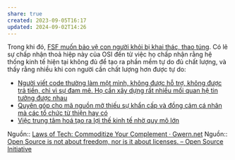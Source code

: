 ```yaml
---
share: true
created: 2023-09-05T16:17
updated: 2024-09-02T14:26
---
```

Trong khi đó, [FSF muốn bảo vệ con người khỏi bị khai thác, thao túng](../Ph%E1%BA%A7n%20m%E1%BB%81m%20t%E1%BB%B1%20do/FSF%20mu%E1%BB%91n%20b%E1%BA%A3o%20v%E1%BB%87%20con%20ng%C6%B0%E1%BB%9Di%20kh%E1%BB%8Fi%20b%E1%BB%8B%20khai%20th%C3%A1c,%20thao%20t%C3%BAng.md). Có lẽ sự chấp nhận thoả hiệp này của OSI đến từ việc họ chấp nhận rằng hệ thống kinh tế hiện tại không đủ để tạo ra phần mềm tự do đủ chất lượng, và thấy rằng nhiều khi con người cần chất lượng hơn được tự do:
- [Người viết code thường làm một mình, không được hỗ trợ, không được trả tiền, chỉ vì sự đam mê. Họ cần xây dựng rất nhiều mối quan hệ tin tưởng được nhau](../../Nh%C3%A2n%20h%E1%BB%8Dc/Ng%C6%B0%E1%BB%9Di%20vi%E1%BA%BFt%20code%20th%C6%B0%E1%BB%9Dng%20l%C3%A0m%20m%E1%BB%99t%20m%C3%ACnh,%20kh%C3%B4ng%20%C4%91%C6%B0%E1%BB%A3c%20h%E1%BB%97%20tr%E1%BB%A3,%20kh%C3%B4ng%20%C4%91%C6%B0%E1%BB%A3c%20tr%E1%BA%A3%20ti%E1%BB%81n,%20ch%E1%BB%89%20v%C3%AC%20s%E1%BB%B1%20%C4%91am%20m%C3%AA.%20H%E1%BB%8D%20c%E1%BA%A7n%20x%C3%A2y%20d%E1%BB%B1ng%20r%E1%BA%A5t%20nhi%E1%BB%81u%20m%E1%BB%91i%20quan%20h%E1%BB%87%20tin%20t%C6%B0%E1%BB%9Fng%20%C4%91%C6%B0%E1%BB%A3c%20nhau.md)
- [Quyên góp cho mã nguồn mở thiếu sự khẩn cấp và đồng cảm cá nhân mà các tổ chức từ thiện hay có](./Quy%C3%AAn%20g%C3%B3p%20cho%20m%C3%A3%20ngu%E1%BB%93n%20m%E1%BB%9F%20thi%E1%BA%BFu%20s%E1%BB%B1%20kh%E1%BA%A9n%20c%E1%BA%A5p%20v%C3%A0%20%C4%91%E1%BB%93ng%20c%E1%BA%A3m%20c%C3%A1%20nh%C3%A2n%20m%C3%A0%20c%C3%A1c%20t%E1%BB%95%20ch%E1%BB%A9c%20t%E1%BB%AB%20thi%E1%BB%87n%20hay%20c%C3%B3.md)
- [Việc trung tâm hoá tạo ra lợi thế kinh tế nhờ quy mô lớn](../T%E1%BB%B1%20tr%E1%BB%8B%20d%E1%BB%AF%20li%E1%BB%87u/Vi%E1%BB%87c%20trung%20t%C3%A2m%20ho%C3%A1%20t%E1%BA%A1o%20ra%20l%E1%BB%A3i%20th%E1%BA%BF%20kinh%20t%E1%BA%BF%20nh%E1%BB%9D%20quy%20m%C3%B4%20l%E1%BB%9Bn.md)

Nguồn:: [Laws of Tech: Commoditize Your Complement · Gwern.net](https://gwern.net/complement)
Nguồn:: [Open Source is not about freedom, nor is it about licenses. – Open Source Initiative](https://opensource.org/blog/open-source-is-not-about-freedom-nor-is-it-about-licenses)
